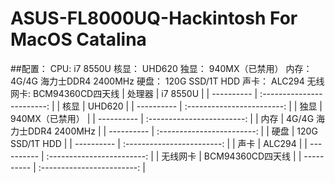 # ASUS-FL8000UQ-Hackintosh For MacOS Catalina

##配置：
CPU:     i7 8550U
核显：    UHD620
独显：    940MX（已禁用）
内存：    4G/4G 海力士DDR4 2400MHz
硬盘：    120G SSD/1T HDD
声卡：    ALC294
无线网卡: BCM94360CD四天线
|    处理器   |          i7 8550U           |
| ---------- | :------------------------:  |
|    核显     |          UHD620             | 
| ---------- | :------------------------:  | 
|    独显     |        940MX（已禁用）       |
| ---------- | :------------------------:  |
|    内存     |  4G/4G 海力士DDR4 2400MHz    | 
| ---------- | :------------------------:  |
|    硬盘     |       120G SSD/1T HDD       |
| ---------- | :------------------------:  | 
|    声卡     |           ALC294            |
| ---------- | :------------------------:  | 
|  无线网卡   |        BCM94360CD四天线       | 
| ---------- | :------------------------:  | 
